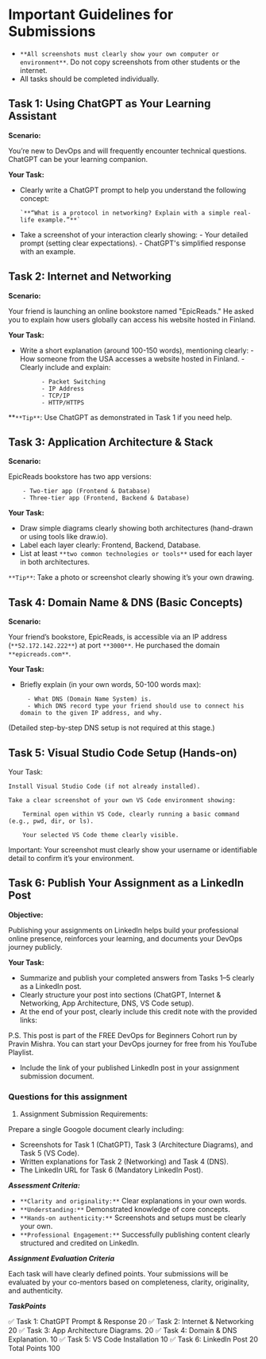 # Important Guidelines for Submissions

- `**All screenshots must clearly show your own computer or environment**`. Do not copy screenshots from other students or the internet.
- All tasks should be completed individually.

## Task 1: Using ChatGPT as Your Learning Assistant

**Scenario:**

You’re new to DevOps and will frequently encounter technical questions. ChatGPT can be your learning companion.

**Your Task:**

- Clearly write a ChatGPT prompt to help you understand the following concept:

      `**“What is a protocol in networking? Explain with a simple real-life example.”**`

- Take a screenshot of your interaction clearly showing:
        - Your detailed prompt (setting clear expectations).
        - ChatGPT's simplified response with an example.

## Task 2: Internet and Networking

**Scenario:**

Your friend is launching an online bookstore named "EpicReads." He asked you to explain how users globally can access his website hosted in Finland.

**Your Task:**

- Write a short explanation (around 100-150 words), mentioning clearly:
        - How someone from the USA accesses a website hosted in Finland.
        - Clearly include and explain:

            - Packet Switching
            - IP Address
            - TCP/IP
            - HTTP/HTTPS

**`**Tip**`: Use ChatGPT as demonstrated in Task 1 if you need help.

## Task 3: Application Architecture & Stack

**Scenario:**

EpicReads bookstore has two app versions:

        - Two-tier app (Frontend & Database)
        - Three-tier app (Frontend, Backend & Database)

**Your Task:**

- Draw simple diagrams clearly showing both architectures (hand-drawn or using tools like draw.io).
- Label each layer clearly: Frontend, Backend, Database.
- List at least `**two common technologies or tools**` used for each layer in both architectures.

`**Tip**`: Take a photo or screenshot clearly showing it’s your own drawing.

## Task 4: Domain Name & DNS (Basic Concepts)

**Scenario:**

Your friend’s bookstore, EpicReads, is accessible via an IP address (`**52.172.142.222**`) at port `**3000**`. He purchased the domain `**epicreads.com**`.

**Your Task:**

- Briefly explain (in your own words, 50-100 words max):

        - What DNS (Domain Name System) is.
        - Which DNS record type your friend should use to connect his domain to the given IP address, and why.

(Detailed step-by-step DNS setup is not required at this stage.)

## Task 5: Visual Studio Code Setup (Hands-on)

Your Task:

    Install Visual Studio Code (if not already installed).

    Take a clear screenshot of your own VS Code environment showing:

        Terminal open within VS Code, clearly running a basic command (e.g., pwd, dir, or ls).

        Your selected VS Code theme clearly visible.

Important: Your screenshot must clearly show your username or identifiable detail to confirm it’s your environment.

## Task 6: Publish Your Assignment as a LinkedIn Post

**Objective:**

Publishing your assignments on LinkedIn helps build your professional online presence, reinforces your learning, and documents your DevOps journey publicly.

**Your Task:**

- Summarize and publish your completed answers from Tasks 1–5 clearly as a LinkedIn post.
- Clearly structure your post into sections (ChatGPT, Internet & Networking, App Architecture, DNS, VS Code setup).
- At the end of your post, clearly include this credit note with the provided links:

P.S. This post is part of the FREE DevOps for Beginners Cohort run by Pravin Mishra. You can start your DevOps journey for free from his YouTube Playlist.

- Include the link of your published LinkedIn post in your assignment submission document.

### Questions for this assignment

1. Assignment Submission Requirements:

Prepare a single Googole document clearly including:

- Screenshots for Task 1 (ChatGPT), Task 3 (Architecture Diagrams), and Task 5 (VS Code).
- Written explanations for Task 2 (Networking) and Task 4 (DNS).
- The LinkedIn URL for Task 6 (Mandatory LinkedIn Post).

_**Assessment Criteria:**_

- `**Clarity and originality:**` Clear explanations in your own words.
- `**Understanding:**` Demonstrated knowledge of core concepts.
- `**Hands-on authenticity:**` Screenshots and setups must be clearly your own.
- `**Professional Engagement:**` Successfully publishing content clearly structured and credited on LinkedIn.

**_Assignment Evaluation Criteria_**

Each task will have clearly defined points. Your submissions will be evaluated by your co-mentors based on completeness, clarity, originality, and authenticity.

_**TaskPoints**_

✅ Task 1: ChatGPT Prompt & Response  20
✅ Task 2: Internet & Networking      20
✅ Task 3: App Architecture Diagrams. 20
✅ Task 4: Domain & DNS Explanation.  10
✅ Task 5: VS Code Installation       10
✅ Task 6: LinkedIn Post              20
Total Points                          100
